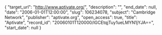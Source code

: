 {
  "target_url": "http://www.aptivate.org/", 
  "description": "", 
  "end_date": null, 
  "date": "2006-01-01T12:00:00", 
  "slug": 106234078, 
  "subject": "Cambridge Network", 
  "publisher": "aptivate.org", 
  "open_access": true, 
  "title": "Aptivate", 
  "record_id": "20060101T120000/lGCEtqjTuy1ueLMYN1jYJA==", 
  "start_date": null
}

